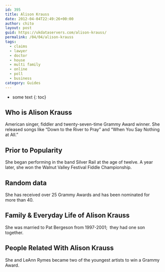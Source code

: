 ```yaml
---
id: 395
title: Alison Krauss
date: 2012-04-04T22:49:26+00:00
author: chito
layout: post
guid: https://ukdataservers.com/alison-krauss/
permalink: /04/04/alison-krauss
tags:
  - claims
  - lawyer
  - doctor
  - house
  - multi family
  - online
  - poll
  - business
category: Guides
---
```


* some text
{: toc}


## Who is  Alison Krauss
                  
                  
                  
American singer, fiddler and twenty-seven-time Grammy Award winner. She released songs like &#8220;Down to the River to Pray&#8221; and &#8220;When You Say Nothing at All.&#8221;
                  
                
                
                
## Prior to Popularity 
                  
                  
                  
She began performing in the band Silver Rail at the age of twelve. A year later, she won the Walnut Valley Festival Fiddle Championship.
                  
                
                
                
## Random data 
                  
                  
                  
She has received over 25 Grammy Awards and has been nominated for more than 40.
                  
                
                
                
## Family & Everyday Life of Alison Krauss
                  
                  
                  
She was married to Pat Bergeson from 1997-2001;  they had one son together.
                  
                
                
                
## People Related With  Alison Krauss
                  
                  
                  
She and LeAnn Rymes became two of the youngest artists to win a Grammy Award.
                  
                
              
            
          
          
          
    
    
  
